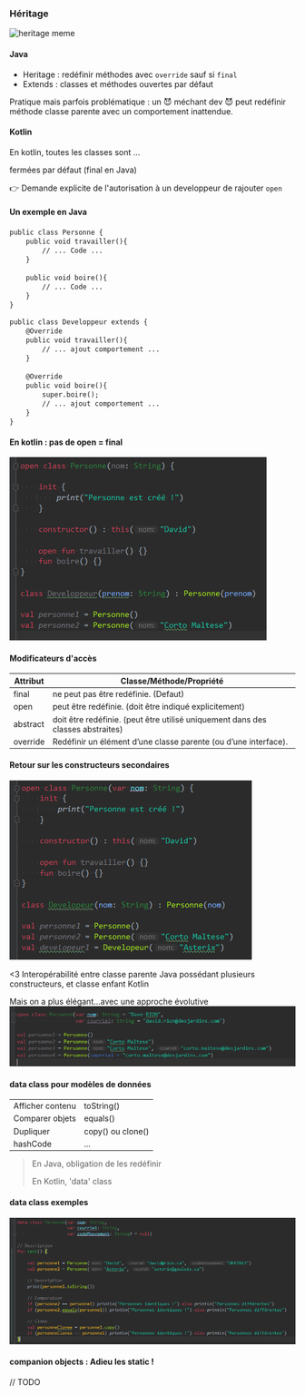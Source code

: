 ### Héritage
![heritage meme](https://memegenerator.net/img/instances/78386950.jpg)

#### Java
* Heritage : redéfinir méthodes avec `override` sauf si `final` <!-- .element: class="fragment" -->
* Extends : classes et méthodes ouvertes par défaut<!-- .element: class="fragment" -->
    
Pratique mais parfois problématique : un 😈 méchant dev 😈 peut redéfinir méthode classe parente avec un comportement inattendue.<!-- .element: class="fragment" -->

#### Kotlin
En kotlin, toutes les classes sont ...
  
fermées par défaut (final en Java)<!-- .element: class="fragment" -->
  
👉 Demande explicite de l'autorisation à un developpeur de rajouter <!-- .element: class="fragment" -->
`open`<!-- .element: class="fragment" -->

#### Un exemple en Java
```
public class Personne {
    public void travailler(){
        // ... Code ... 
    }
  
    public void boire(){
        // ... Code ... 
    }
}
```
<!-- .element: style="font-size:40%;" -->
  
```
public class Developpeur extends {
    @Override
    public void travailler(){
        // ... ajout comportement ... 
    }
  
    @Override
    public void boire(){
        super.boire();
        // ... ajout comportement ... 
    }
}
```
<!-- .element: style="font-size:40%;" -->

#### En kotlin : pas de open = final
![erreur heritage](/kotlin/assets/open_heritage.png)

#### Modificateurs d'accès
|Attribut | Classe/Méthode/Propriété |
|--|--|
|final    | ne peut pas être redéfinie. (Defaut)
|open     | peut être redéfinie. (doit être indiqué explicitement)
|abstract | doit être redéfinie. (peut être utilisé uniquement dans des classes abstraites)
|override | Redéfinir un élément d’une classe parente (ou d’une interface).|

#### Retour sur les constructeurs secondaires
![second multiples](/kotlin/assets/second_constructeur.png)
  
<3 Interopérabilité entre classe parente Java possédant plusieurs constructeurs, et classe enfant Kotlin

Mais on a plus élégant...avec une approche évolutive
![constructeurs multiples](/kotlin/assets/autres_constructeur.png)

#### data class pour modèles de données
|||
|--|--|
|Afficher contenu | toString()
|Comparer objets  | equals()
|Dupliquer        | copy() ou clone()
|hashCode         | ... |
  
> En Java, obligation de les redéfinir<!-- .element: class="fragment" -->
> 
> En Kotlin, 'data' class<!-- .element: class="fragment" -->
<!-- .element: class="fragment" -->

#### data class exemples
![data class](/kotlin/assets/data_class.png)

#### companion objects : Adieu les static !
// TODO
